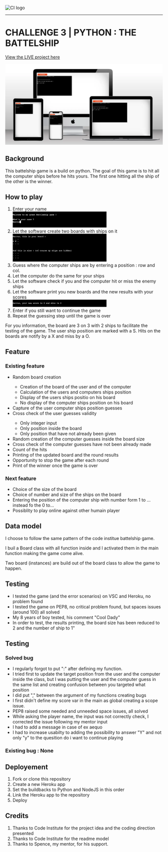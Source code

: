 ![CI logo](https://codeinstitute.s3.amazonaws.com/fullstack/ci_logo_small.png)

<hr>
<h1>CHALLENGE 3 | PYTHON : THE BATTELSHIP</h1>

<a style="text-decoration:underline;" target="_blank" href="https://code-insti-portfolio3-py-3d5d6c3645a4.herokuapp.com/">View the LIVE project here</a>

<img src="assets/images/mokeup.webp">

<h2>Background</h2>
This battelship game is a build on python. 
The goal of this game is to hit all the computer ships before he hits yours.
The first one hitting all the ship of the other is the winner.

<h2>How to play</h2>
<ol>
    <li>Enter your name</li>
    <img style="width:300px" src="assets/images/name.webp"><br>
    <li>Let the software create two boards with ships on it</li>
    <img style="width:300px" src="assets/images/boards.webp"><br>
    <li>Guess where the computer ships are by entering a position : row and col.</li>
    <li>Let the computer do the same for your ships</li>
    <li>Let the software check if you and the computer hit or miss the enemy ships</li>
    <li>Let the software print you new boards and the new results with your scores</li>
    <img style="width:300px" src="assets/images/scores.webp"><br>
    <li>Enter if you still want to continue the game</li>
    <li>Repeat the guessing step until the game is over</li>
</ol>

For you information, the board are 3 on 3 with 2 ships to facilitate the testing of the game. The user ship position are marked with a S. Hits on the boards are notify by a X and miss by a O.

<h2>Feature</h2>

<h3>Existing feature</h3>
<ul>
    <li>Random board creation </li>
        <ul>
            <li>Creation of the board of the user and of the computer</li>
            <li>Calculation of the users and computers ships position</li>
            <li>Display of the users ships positio on his board</li>
            <li>No display of the computer ships position on his board</li>
        </ul>
    <li>Capture of the user computer ships position guesses</li>
    <li>Cross check of the user guesses validity </li>
        <ul>
            <li>Only integer input</li>
            <li>Only position inside the board</li>
            <li>Only position that have not already been given</li>
        </ul>
    <li>Random creation of the computer guesses inside the board size</li>
    <li>Cross check of the computer guesses have not been already made</li>
    <li>Count of the hits</li>
    <li>Printing of the updated board and the round results</li>
    <li>Opportunity to stop the game after each round</li>
    <li>Print of the winner once the game is over</li>
</ul>

<h3>Next feature</h3>
<ul>
    <li>Choice of the size of the board</li>
    <li>Choice of number and size of the ships on the board</li>
    <li>Entering the position of the computer ship with number form 1 to ... instead fo the 0 to...</li>
    <li>Possiblity to play online against other humain player</li>
</ul>

<h2>Data model</h2>

I choose to follow the same pattern of the code institue battelship game.

I buil a Board class with all function inside and I activated them in the main function making the game come alive.

Two board (instances) are build out of the board class to allow the game to happen.

<h2>Testing</h2>

<ul>
    <li>I tested the game (and the error scenarios) on VSC and Heroku, no problem found</li>
    <li>I tested the game on PEP8, no critical problem found, but spaces issues (around 100) all solved</li>
    <li>My 8 years of boy tested, his comment "Cool Dady"</li>
    <li>In order to test, the results printing, the board size has been reduced to 2 and the number of ship to 1"</li>
</ul>

<h2>Testing</h2>

<h3>Solved bug</h3>

<ul>
    <li>I regularly forgot to put ":" after defining my function.</li>
    <li>I tried first to update the target position from the user and the computer inside the class, but I was putting the user and the computer guess in the same list and creating confusion between you targeted what position</li>
    <li>I did put "," between the argument of my functions creating bugs </li>
    <li>I first didn't define my score var in the main as global creating a scope issue.</li>
    <li>PEP8 raised some needed and unneeded space issues, all solved</li>
    <li>While asking the player name, the input was not correctly check, I corrected the issue following my mentor input</li>
    <li>I had to add a message in case of ex aequo</li>
    <li>I had to increase usabilty to adding the possibility to answer "Y" and not only "y" to the quesition do i want to continue playing</li>
</ul>

<h3>Existing bug : None</h3>

<h2>Deployement</h2>

<ol>
    <li>Fork or clone this repository</li>
    <li>Create a new Heroku app</li>
    <li>Set the buildbacks to Python and NodeJS in this order</li>
    <li>Link the Heroku app to the repository</li>
    <li>Deploy</li>
</ol>

<h2>Credits</h2>
<ol>
    <li>Thanks to Code Institute for the project idea and the coding direction presented</li>
    <li>Thanks to Code Institute for the readme model</li>
    <li>Thanks to Spence, my mentor, for his support.</li>
</ol>
